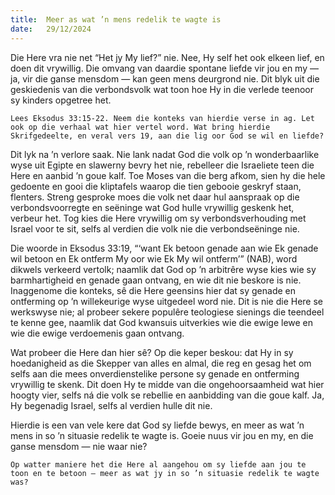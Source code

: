 ```yaml
---
title:  Meer as wat ’n mens redelik te wagte is
date:   29/12/2024
---
```


Die Here vra nie net “Het jy My lief?” nie. Nee, Hy self het ook elkeen lief, en doen dit vrywillig. Die omvang van daardie spontane liefde vir jou en my — ja, vir die ganse mensdom — kan geen mens deurgrond nie. Dit blyk uit die geskiedenis van die verbondsvolk wat toon hoe Hy in die verlede teenoor sy kinders opgetree het.

`Lees Eksodus 33:15-22. Neem die konteks van hierdie verse in ag. Let ook op die verhaal wat hier vertel word. Wat bring hierdie Skrifgedeelte, en veral vers 19, aan die lig oor God se wil en liefde?`

Dit lyk na ’n verlore saak. Nie lank nadat God die volk op ’n wonderbaarlike wyse uit Egipte en slawerny bevry het nie, rebelleer die Israeliete teen die Here en aanbid ’n goue kalf. Toe Moses van die berg afkom, sien hy die hele gedoente en gooi die kliptafels waarop die tien gebooie geskryf staan, flenters. Streng gesproke moes die volk net daar hul aanspraak op die verbondsvoorregte en seëninge wat God hulle vrywillig geskenk het, verbeur het. Tog kies die Here vrywillig om sy verbondsverhouding met Israel voor te sit, selfs al verdien die volk nie die verbondseëninge nie.

Die woorde in Eksodus 33:19, “‘want Ek betoon genade aan wie Ek genade wil betoon en Ek ontferm My oor wie Ek My wil ontferm’” (NAB), word dikwels verkeerd vertolk; naamlik dat God op ’n arbitrêre wyse kies wie sy barmhartigheid en genade gaan ontvang, en wie dit nie beskore is nie. Inaggenome die konteks, sê die Here geensins hier dat sy genade en ontferming op ’n willekeurige wyse uitgedeel word nie. Dit is nie die Here se werkswyse nie; al probeer sekere populêre teologiese sienings die teendeel te kenne gee, naamlik dat God kwansuis uitverkies wie die ewige lewe en wie die ewige verdoemenis gaan ontvang.

Wat probeer die Here dan hier sê? Op die keper beskou: dat Hy in sy hoedanigheid as die Skepper van alles en almal, die reg en gesag het om selfs aan die mees onverdienstelike persone sy genade en ontferming vrywillig te skenk. Dit doen Hy te midde van die ongehoorsaamheid wat hier hoogty vier, selfs ná die volk se rebellie en aanbidding van die goue kalf. Ja, Hy begenadig Israel, selfs al verdien hulle dit nie.

Hierdie is een van vele kere dat God sy liefde bewys, en meer as wat ’n mens in so ’n situasie redelik te wagte is. Goeie nuus vir jou en my, en die ganse mensdom — nie waar nie?

`Op watter maniere het die Here al aangehou om sy liefde aan jou te toon en te betoon — meer as wat jy in so ’n situasie redelik te wagte was?`